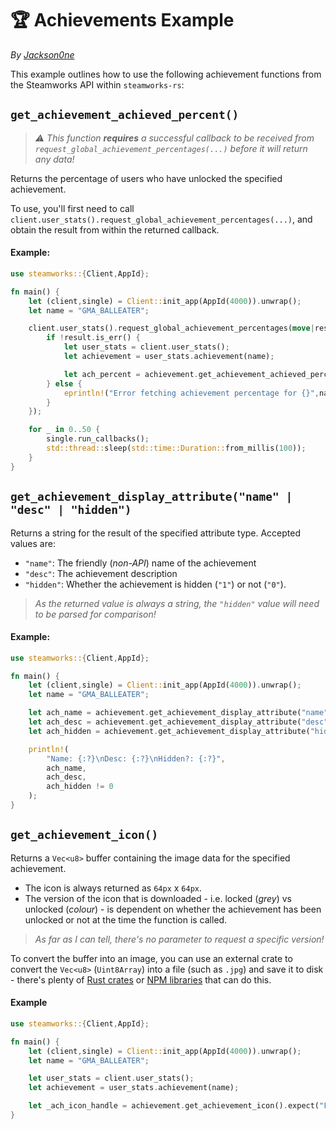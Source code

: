 # 🏆 Achievements Example
*By [Jackson0ne](https://github.com/Jackson0ne)*

This example outlines how to use the following achievement functions from the Steamworks API within `steamworks-rs`:

`get_achievement_achieved_percent()`
-

> *⚠ This function **requires** a successful callback to be received from `request_global_achievement_percentages(...)` before it will return any data!*

Returns the percentage of users who have unlocked the specified achievement.

To use, you'll first need to call `client.user_stats().request_global_achievement_percentages(...)`, and obtain the result from within the returned callback.

#### Example:

```rust
use steamworks::{Client,AppId};

fn main() {
    let (client,single) = Client::init_app(AppId(4000)).unwrap();
    let name = "GMA_BALLEATER";

    client.user_stats().request_global_achievement_percentages(move|result| {
        if !result.is_err() {
            let user_stats = client.user_stats();
            let achievement = user_stats.achievement(name);

            let ach_percent = achievement.get_achievement_achieved_percent().unwrap();
        } else {
            eprintln!("Error fetching achievement percentage for {}",name);
        }
    });

    for _ in 0..50 {
        single.run_callbacks();
        std::thread::sleep(std::time::Duration::from_millis(100));
    }
}
```

`get_achievement_display_attribute("name" | "desc" | "hidden")`
-

Returns a string for the result of the specified attribute type. Accepted values are:

- `"name"`: The friendly (*non-API*) name of the achievement
- `"desc"`: The achievement description
- `"hidden"`: Whether the achievement is hidden (`"1"`) or not (`"0"`).

> *As the returned value is always a string, the `"hidden"` value will need to be parsed for comparison!*

#### Example:

```rust
use steamworks::{Client,AppId};

fn main() {
    let (client,single) = Client::init_app(AppId(4000)).unwrap();
    let name = "GMA_BALLEATER";

    let ach_name = achievement.get_achievement_display_attribute("name").unwrap();
    let ach_desc = achievement.get_achievement_display_attribute("desc").unwrap();
    let ach_hidden = achievement.get_achievement_display_attribute("hidden").unwrap().parse::<u32>().unwrap();

    println!(
        "Name: {:?}\nDesc: {:?}\nHidden?: {:?}",
        ach_name,
        ach_desc,
        ach_hidden != 0
    );
}
```

`get_achievement_icon()`
-

Returns a `Vec<u8>` buffer containing the image data for the specified achievement.


- The icon is always returned as `64px` x `64px`.
- The version of the icon that is downloaded - i.e. locked (*grey*) vs unlocked (*colour*) - is dependent on whether the achievement has been unlocked or not at the time the function is called.

> *As far as I can tell, there's no parameter to request a specific version!*

To convert the buffer into an image, you can use an external crate to convert the `Vec<u8>` (`Uint8Array`) into a file (such as `.jpg`) and save it to disk - there's plenty of [Rust crates](https://crates.io/crates/image) or [NPM libraries](https://www.npmjs.com/package/jpeg-js) that can do this.

#### Example

```rust
use steamworks::{Client,AppId};

fn main() {
    let (client,single) = Client::init_app(AppId(4000)).unwrap();
    let name = "GMA_BALLEATER";

    let user_stats = client.user_stats();
    let achievement = user_stats.achievement(name);

    let _ach_icon_handle = achievement.get_achievement_icon().expect("Failed getting achievement icon RGBA buffer");
}
```